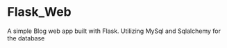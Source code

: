 # Flask_Web
A simple Blog web app built with Flask.  Utilizing MySql and Sqlalchemy for the database 
